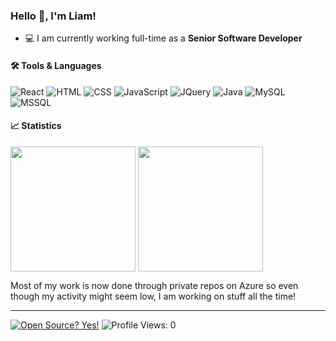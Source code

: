 ### Hello 👋, I'm Liam!

- 💻 I am currently working full-time as a <b>Senior Software Developer</b>

#### 🛠️ Tools & Languages

![React](https://img.shields.io/badge/React-20232A.svg?&style=for-the-badge&logo=react&logoColor=white)
![HTML](https://img.shields.io/badge/html5%20-%23E34F26.svg?&style=for-the-badge&logo=html5&logoColor=white)
![CSS](https://img.shields.io/badge/css3%20-%231572B6.svg?&style=for-the-badge&logo=css3&logoColor=white)
![JavaScript](https://img.shields.io/badge/javascript%20-%23323330.svg?&style=for-the-badge&logo=javascript&logoColor=%23F7DF1E)
![JQuery](https://img.shields.io/badge/jQuery-0769AD?style=for-the-badge&logo=jquery&logoColor=white)
![Java](https://img.shields.io/badge/java-%23ED8B00.svg?&style=for-the-badge&logo=java&logoColor=white)
![MySQL](https://img.shields.io/badge/MYSQL-4479A1.svg?&style=for-the-badge&logo=mysql&logoColor=white)
![MSSQL](https://img.shields.io/badge/MSSQL-CC2927.svg?&style=for-the-badge&logo=microsoftsqlserver&logoColor=white)

#### 📈 Statistics

<p>
  <img height=200 align="center" src ="https://github-readme-stats.vercel.app/api?username=EastonLiam&show_icons=true&include_all_commits=true&count_private=true&theme=transparent">
  <img height=200 align="center" src ="https://github-readme-stats.vercel.app/api/top-langs/?username=EastonLiam&layout=compact&langs_count=8&theme=transparent">
</p>
<p>
  Most of my work is now done through private repos on Azure so even though my activity might seem low, I am working on stuff all the time!
</p>

---
[![Open Source? Yes!](https://badgen.net/badge/Open%20Source%20%3F/Yes%21/blue?icon=github)](#)
![Profile Views: 0](https://komarev.com/ghpvc/?username=EastonLiam)
